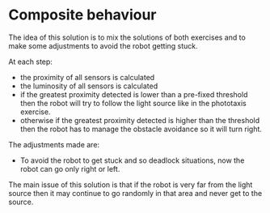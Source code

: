 # Composite behaviour

The idea of this solution is to mix the solutions of both exercises and to make some adjustments to avoid the robot  getting stuck.

At each step:
- the proximity of all sensors is calculated
- the luminosity of all sensors is calculated
- if the greatest proximity detected is lower than a pre-fixed threshold then the robot will try to follow the light source like in the phototaxis exercise.
- otherwise if the greatest proximity detected is higher than the threshold then the robot has to manage the obstacle avoidance so it will turn right.

The adjustments made are:
- To avoid the robot to get stuck and so deadlock situations, now the robot can go only right or left.

The main issue of this solution is that if the robot is very far from the light source then it may continue to go randomly in that area and never get to the source.